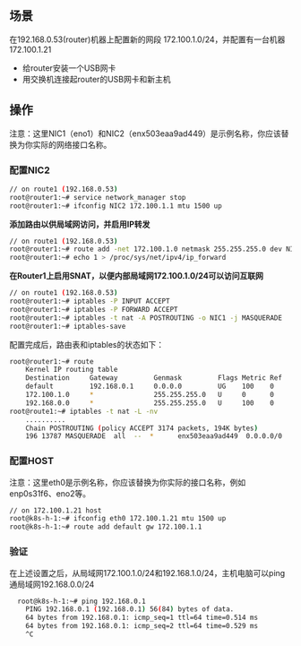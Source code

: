 ## 场景

在192.168.0.53(router)机器上配置新的网段 172.100.1.0/24，并配置有一台机器172.100.1.21

- 给router安装一个USB网卡
- 用交换机连接起router的USB网卡和新主机

## 操作

注意：这里NIC1（eno1）和NIC2（enx503eaa9ad449）是示例名称，你应该替换为你实际的网络接口名称。

### **配置NIC2**

```sh
// on route1 (192.168.0.53)
root@router1:~# service network_manager stop
root@router1:~# ifconfig NIC2 172.100.1.1 mtu 1500 up
```

**添加路由以供局域网访问，并启用IP转发**

```sh
// on route1 (192.168.0.53)
root@router1:~# route add -net 172.100.1.0 netmask 255.255.255.0 dev NIC2
root@router1:~# echo 1 > /proc/sys/net/ipv4/ip_forward
```

**在Router1上启用SNAT，以便内部局域网172.100.1.0/24可以访问互联网**

```sh
// on route1 (192.168.0.53)
root@router1:~# iptables -P INPUT ACCEPT
root@router1:~# iptables -P FORWARD ACCEPT
root@router1:~# iptables -t nat -A POSTROUTING -o NIC1 -j MASQUERADE
root@router1:~# iptables-save
```

配置完成后，路由表和iptables的状态如下：

```sh
root@router1:~# route
	Kernel IP routing table
	Destination     Gateway         Genmask         Flags Metric Ref    Use Iface
	default         192.168.0.1     0.0.0.0         UG    100    0        0 eno1
	172.100.1.0     *               255.255.255.0   U     0      0        0 enx503eaa9ad449
	192.168.0.0     *               255.255.255.0   U     100    0        0 eno1
root@route1:~# iptables -t nat -L -nv
	..........
	Chain POSTROUTING (policy ACCEPT 3174 packets, 194K bytes)
	196 13787 MASQUERADE  all  --  *      enx503eaa9ad449  0.0.0.0/0            0.0.0.0/0
```

### 配置HOST

注意：这里eth0是示例名称，你应该替换为你实际的接口名称，例如enp0s31f6、eno2等。

```sh
// on 172.100.1.21 host
root@k8s-h-1:~# ifconfig eth0 172.100.1.21 mtu 1500 up
root@k8s-h-1:~# route add default gw 172.100.1.1
```

### 验证

在上述设置之后，从局域网172.100.1.0/24和192.168.1.0/24，主机电脑可以ping通局域网192.168.0.0/24

```sh
  root@k8s-h-1:~# ping 192.168.0.1 
    PING 192.168.0.1 (192.168.0.1) 56(84) bytes of data.
    64 bytes from 192.168.0.1: icmp_seq=1 ttl=64 time=0.514 ms
    64 bytes from 192.168.0.1: icmp_seq=2 ttl=64 time=0.529 ms
    ^C
```
